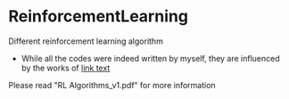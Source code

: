 # ReinforcementLearning
Different reinforcement learning algorithm

 - While all the codes were indeed written by myself, they are influenced by the works of [link text](https://github.com/philtabor)

Please read "RL Algorithms_v1.pdf" for more information
